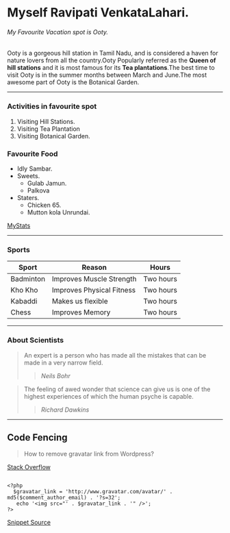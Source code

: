 # Myself Ravipati VenkataLahari.

###### My Favourite Vacation spot is Ooty.

Ooty is a gorgeous hill station in Tamil Nadu, and is considered a haven for nature lovers from all the country.Ooty Popularly referred as the **Queen of hill stations** and it is most famous for its **Tea plantations**.The best time to visit Ooty is in the summer months between March and June.The most awesome part of Ooty is the Botanical Garden. 

*** 

### Activities in favourite spot

 1. Visiting Hill Stations.
 2. Visiting Tea Plantation
 3. Visiting Botanical Garden.
  
  ### Favourite Food

  * Idly Sambar.
  * Sweets.
    * Gulab Jamun.
    * Palkova
  * Staters.
    * Chicken 65.
    * Mutton kola Unrundai.

[MyStats](MyStats.md)

***

### Sports

| Sport | Reason | Hours |
| ----- | ------ | ----- |
| Badminton | Improves Muscle Strength | Two hours |
| Kho Kho | Improves Physical Fitness | Two hours |
| Kabaddi | Makes us flexible | Two hours |
| Chess | Improves Memory | Two hours |


***

### About Scientists

> An expert is a person who has made all the mistakes that can be made in a very narrow field.
>> *Neils Bohr*


> The feeling of awed wonder that science can give us is one  of the highest experiences of which the human psyche is capable.
>> *Richard Dawkins*

***

## Code Fencing

> How to remove gravatar link from Wordpress?

[Stack Overflow](https://stackoverflow.com/questions/42038598/how-to-remove-gravatar-link-from-wordpress)

```

<?php
  $gravatar_link = 'http://www.gravatar.com/avatar/' . md5($comment_author_email) . '?s=32';
   echo '<img src="' . $gravatar_link . '" />';
?>

```

[Snippet Source](https://css-tricks.com/snippets/php/display-a-user-gravatar-from-email-address/)